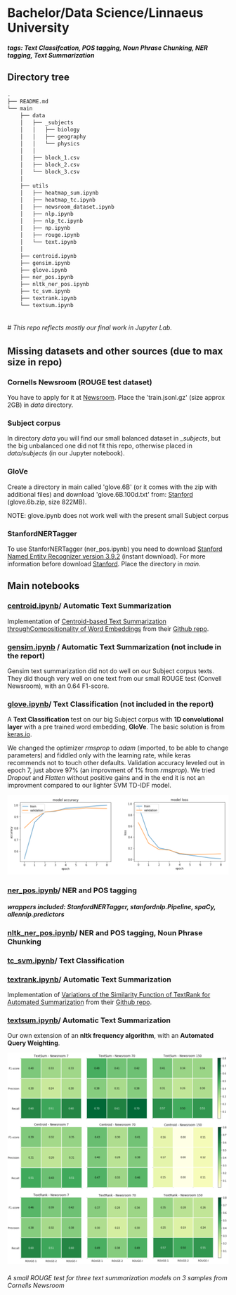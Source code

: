 # Bachelor/Data Science/Linnaeus University
##### tags: Text Classifcation, POS tagging, Noun Phrase Chunking, NER tagging, Text Summarization



## Directory tree

```
.
├── README.md
└── main
    ├── data
    │   ├── _subjects
    │   │   ├── biology
    │   │   ├── geography
    │   │   └── physics
    │   │ 
    │   ├── block_1.csv
    │   ├── block_2.csv
    │   └── block_3.csv
    │
    ├── utils
    │   ├── heatmap_sum.ipynb
    │   ├── heatmap_tc.ipynb
    │   ├── newsroom_dataset.ipynb
    │   ├── nlp.ipynb
    │   ├── nlp_tc.ipynb
    │   ├── np.ipynb
    │   ├── rouge.ipynb
    │   └── text.ipynb
    │
    ├── centroid.ipynb
    ├── gensim.ipynb
    ├── glove.ipynb
    ├── ner_pos.ipynb
    ├── nltk_ner_pos.ipynb
    ├── tc_svm.ipynb
    ├── textrank.ipynb
    └── textsum.ipynb
    

```
###### # This repo reflects mostly our final work in Jupyter Lab.

## Missing datasets and other sources (due to max size in repo)


### Cornells Newsroom (ROUGE test dataset)

You have to apply for it at [Newsroom](https://summari.es/download/). Place the 'train.jsonl.gz' (size approx 2GB) in _data_ directory.

### Subject corpus

In directory _data_ you will find our small balanced dataset in _\_subjects_, but the big unbalanced one did not fit this repo, otherwise placed in _data/subjects_ (in our Jupyter notebook).

###  GloVe  

Create a directory in main called 'glove.6B' (or it comes with the zip with additional files) and download 'glove.6B.100d.txt' from: [Stanford](https://nlp.stanford.edu/projects/glove/) (glove.6b.zip, size 822MB).

NOTE: glove.ipynb does not work well with the present small Subject corpus


### StanfordNERTagger 

To use StanforNERTagger (ner_pos.ipynb) you need to download [Stanford Named Entity Recognizer version 3.9.2](https://nlp.stanford.edu/software/stanford-ner-2018-10-16.zip) (instant download). For more information before download [Stanford](https://nlp.stanford.edu/software/CRF-NER.shtml). Place the directory in _main_.


## Main notebooks


### [centroid.ipynb](main/centroid.ipynb)/ Automatic Text Summarization
Implementation of [Centroid-based Text Summarization throughCompositionality of Word Embeddings](https://www.aclweb.org/anthology/W17-1003.pdf)
from their [Github repo](https://github.com/lambdaofgod/text-summarizer.git).

### [gensim.ipynb](main/gensim.ipynb) / Automatic Text Summarization (not include in the report)

Gensim text summarization did not do well on our Subject corpus texts. They did though very well on one text from our small ROUGE test (Convell Newsroom), with an 0.64 F1-score.

### [glove.ipynb](main/glove.ipynb)/ Text Classification (not included in the report)

A **Text Classification** test on our big Subject corpus with **1D convolutional layer** with a pre trained word embedding, **GloVe**. The basic solution is from [keras.io](https://keras.io/examples/pretrained_word_embeddings/). 

We changed the optimizer _rmsprop_ to _adam_ (imported, to be able to change parameters) and fiddled only with the learning rate, while keras recommends not to touch other defaults. Validation accuracy leveled out in epoch 7, just above 97% (an improvment of 1% from _rmsprop_). We tried _Dropout_ and _Flatten_ without positive gains and in the end it is not an improvment compared to our lighter SVM TD-IDF model.

![Evaluation of 1D CNN with GloVe](main/images/evaluation_1d_cnn.png)

### [ner_pos.ipynb](main/ner_pos.ipynb)/ NER and POS tagging
##### wrappers included: StanfordNERTagger, stanfordnlp.Pipeline, spaCy, allennlp.predictors

### [nltk\_ner_pos.ipynb](main/ner_pos.ipynb)/ NER and POS tagging, Noun Phrase Chunking

### [tc_svm.ipynb](main/tc_svm.ipynb)/ Text Classification


### [textrank.ipynb](main/textrank.ipynb)/ Automatic Text Summarization

Implementation of [Variations of the Similarity Function of TextRank for Automated Summarization](https://arxiv.org/pdf/1602.03606.pdf)
from their [Github repo](https://github.com/summanlp/textrank).

### [textsum.ipynb](main/textsum.ipynb)/ Automatic Text Summarization
Our own extension of an **nltk frequency algorithm**, with an **Automated Query Weighting**.


![ROUGE test for our three text summarizers](main/images/rouge_test.png)

###### A small ROUGE test for three text summarization models on 3 samples from Cornells Newsroom